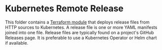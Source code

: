 # Kubernetes Remote Release

This folder contains a [Terraform module](https://terraform.io/docs/language/modules/index.html) that deploys release files from HTTP sources to Kubernetes.
A release file is one or more YAML manifests joined into one file. Release files are typically found on a project's GitHub Releases page. It is preferable to use a Kubernetes Operator or Helm chart if available.
